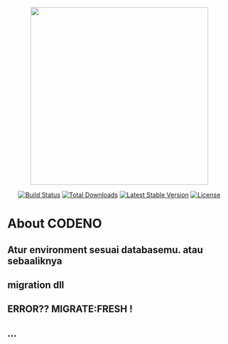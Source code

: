 <p align="center"><a href="https://kochengpoi.my.id" target="_blank"><img src="https://www.pngkit.com/png/detail/356-3562439_codeforcodes-learn-to-code-icon.png" width="400"></a></p>

<p align="center">
	<a href="https://travis-ci.org/laravel/framework"><img src="https://travis-ci.org/laravel/framework.svg" alt="Build Status"></a>
	<a href="https://packagist.org/packages/laravel/framework"><img src="https://img.shields.io/packagist/dt/laravel/framework" alt="Total Downloads"></a>
	<a href="https://packagist.org/packages/laravel/framework"><img src="https://img.shields.io/packagist/v/laravel/framework" alt="Latest Stable Version"></a>
	<a href="https://packagist.org/packages/laravel/framework"><img src="https://img.shields.io/packagist/l/laravel/framework" alt="License"></a>
</p>

# About CODENO

## Atur environment sesuai databasemu. atau sebaaliknya

## migration dll

## ERROR?? MIGRATE:FRESH !

## ...


